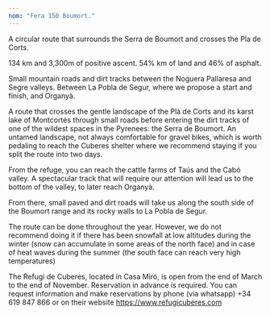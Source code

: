 ```yaml
---
nom: "Fera 150 Boumort."
---
```


A circular route that surrounds the Serra de Boumort and crosses the Pla de Corts.

134 km and 3,300m of positive ascent. 54% km of land and 46% of asphalt.

Small mountain roads and dirt tracks between the Noguera Pallaresa and Segre valleys. Between La Pobla de Segur, where we propose a start and finish, and Organyà.

A route that crosses the gentle landscape of the Plà de Corts and its karst lake of Montcortés through small roads before entering the dirt tracks of one of the wildest spaces in the Pyrenees: the Serra de Boumort.
An untamed landscape, not always comfortable for gravel bikes, which is worth pedaling to reach the Cuberes shelter where we recommend staying if you split the route into two days.

From the refuge, you can reach the cattle farms of Taús and the Cabó valley. A spectacular track that will require our attention will lead us to the bottom of the valley, to later reach Organyà.

From there, small paved and dirt roads will take us along the south side of the Boumort range and its rocky walls to La Pobla de Segur.

The route can be done throughout the year. However, we do not recommend doing it if there has been snowfall at low altitudes during the winter (snow can accumulate in some areas of the north face) and in case of heat waves during the summer (the south face can reach very high temperatures)

The Refugi de Cuberes, located in Casa Miró, is open from the end of March to the end of November. Reservation in advance is required. You can request information and make reservations by phone (via whatsapp) +34 619 847 866 or on their website <https://www.refugicuberes.com>
